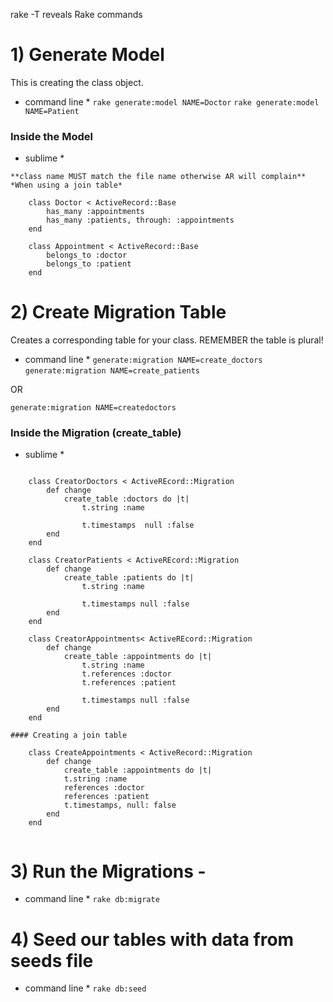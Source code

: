 rake -T reveals Rake commands 

# 1) Generate Model

This is creating the class object. 

* command line *
`rake generate:model NAME=Doctor`
`rake generate:model NAME=Patient`

### Inside the Model 
* sublime *

```
**class name MUST match the file name otherwise AR will complain**
*When using a join table*

	class Doctor < ActiveRecord::Base
		has_many :appointments
		has_many :patients, through: :appointments
	end

	class Appointment < ActiveRecord::Base
		belongs_to :doctor
		belongs_to :patient
	end

```


# 2) Create Migration Table

Creates a corresponding table for your class. REMEMBER the table is plural!

* command line *
`generate:migration NAME=create_doctors`
`generate:migration NAME=create_patients`

OR 

`generate:migration NAME=createdoctors`

### Inside the Migration (create_table)

* sublime *

```

	class CreatorDoctors < ActiveREcord::Migration
		def change 
			create_table :doctors do |t|
				t.string :name 
				
				t.timestamps  null :false
		end
	end

	class CreatorPatients < ActiveREcord::Migration
		def change 
			create_table :patients do |t|
				t.string :name 

				t.timestamps null :false
		end
	end

	class CreatorAppointments< ActiveREcord::Migration
		def change 
			create_table :appointments do |t|
				t.string :name 
				t.references :doctor
				t.references :patient

				t.timestamps null :false
		end
	end

#### Creating a join table 

	class CreateAppointments < ActiveRecord::Migration 
		def change 
			create_table :appointments do |t|
			t.string :name 
			references :doctor 
			references :patient
			t.timestamps, null: false
		end 
	end


```


# 3) Run the Migrations - 

* command line *
`rake db:migrate`

# 4) Seed our tables with data from seeds file 

* command line *
`rake db:seed`

